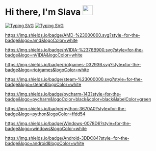 <h1 aligh="center"> Hi there, I'm Slava <img src=https://media1.giphy.com/media/v1.Y2lkPTc5MGI3NjExYnEyczBzOHk5dmhlbzFoZngxcGgzcnptc2EzanJjNno1aTZldjJ3YiZlcD12MV9pbnRlcm5hbF9naWZfYnlfaWQmY3Q9Zw/Wj7lNjMNDxSmc/giphy.gif height=32/> </h1>
<a href="https://git.io/typing-svg"><img src="https://readme-typing-svg.herokuapp.com?font=Fira+Code&pause=1000&color=5F42F7&width=435&lines=Sorry+I'm+not+speaking+English." alt="Typing SVG" /></a>
<a href="https://git.io/typing-svg"><img src="https://readme-typing-svg.herokuapp.com?font=Fira+Code&pause=1000&color=5F42F7&width=435&lines=Please+speak+Russian!" alt="Typing SVG" /></a>

https://img.shields.io/badge/AMD-%23000000.svg?style=for-the-badge&logo=amd&logoColor=white

https://img.shields.io/badge/nVIDIA-%2376B900.svg?style=for-the-badge&logo=nVIDIA&logoColor=white

https://img.shields.io/badge/riotgames-D32936.svg?style=for-the-badge&logo=riotgames&logoColor=white

https://img.shields.io/badge/steam-%23000000.svg?style=for-the-badge&logo=steam&logoColor=white

https://img.shields.io/badge/pycharm-143?style=for-the-badge&logo=pycharm&logoColor=black&color=black&labelColor=green

https://img.shields.io/badge/python-3670A0?style=for-the-badge&logo=python&logoColor=ffdd54

https://img.shields.io/badge/Windows-0078D6?style=for-the-badge&logo=windows&logoColor=white

https://img.shields.io/badge/Android-3DDC84?style=for-the-badge&logo=android&logoColor=white
